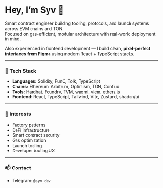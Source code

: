 # Hey, I’m Syv 🧠

Smart contract engineer building tooling, protocols, and launch systems across EVM chains and TON.  
Focused on gas-efficient, modular architecture with real-world deployment in mind.

Also experienced in frontend development — I build clean, **pixel-perfect interfaces from Figma** using modern React + TypeScript stacks.

---

### 🔧 Tech Stack
- **Languages:** Solidity, FunC, Tolk, TypeScript
- **Chains:** Ethereum, Arbitrum, Optimism, TON, Conflux
- **Tools:** Hardhat, Foundry, TVM, wagmi, viem, ethers.js
- **Frontend:** React, TypeScript, Tailwind, Vite, Zustand, shadcn/ui

---

### 🧩 Interests
- Factory patterns
- DeFi infrastructure
- Smart contract security
- Gas optimization
- Launch tooling
- Developer tooling UX

---

### 📫 Contact
- Telegram: `@syv_dev`
